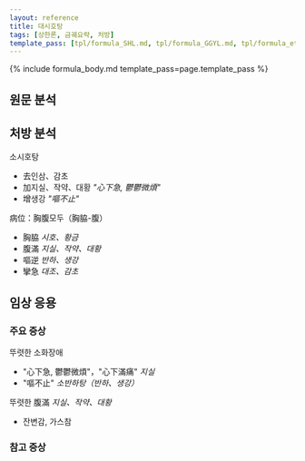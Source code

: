 ```yaml
---
layout: reference
title: 대시호탕
tags: [상한론, 금궤요략, 처방]
template_pass: [tpl/formula_SHL.md, tpl/formula_GGYL.md, tpl/formula_etc.md]
---
```



{% include formula_body.md template_pass=page.template_pass %}


## 원문 분석


## 처방 분석

소시호탕
* 去인삼、감초
* 加지실、작약、대황 _"心下急, 鬱鬱微煩"_
* 增생강 _"嘔不止"_

病位：胸腹모두（胸脇-腹）
* 胸脇 _시호、황금_
* 腹滿 _지실、작약、대황_
* 嘔逆 _반하、생강_
* 攣急 _대조、감초_


## 임상 응용

### 주요 증상

뚜렷한 소화장애
* "心下急, 鬱鬱微煩"，"心下滿痛" _지실_
* "嘔不止" _소반하탕（반하、생강）_

뚜렷한 腹滿 _지실、작약、대황_
* 잔변감, 가스참


### 참고 증상

